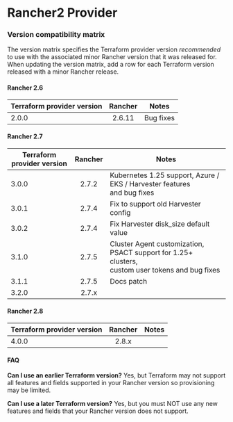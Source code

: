 # Rancher2 Provider

### Version compatibility matrix

The version matrix specifies the Terraform provider version _recommended_ to use with the associated minor Rancher version that it was released for. When updating the version matrix, add a row for each Terraform version released with a minor Rancher release.

#### Rancher 2.6

| Terraform provider version | Rancher |    Notes    |
|----------------------------------------|:-------:|:-----------:|
| 2.0.0                                  | 2.6.11  | Bug fixes   |

#### Rancher 2.7

| Terraform provider version | Rancher | Notes                                                                                               |
|----------------------------|:-------:|-----------------------------------------------------------------------------------------------------|
| 3.0.0                      |  2.7.2  | Kubernetes 1.25 support, Azure / EKS / Harvester features<br/>and bug fixes                         |
| 3.0.1                      |  2.7.4  | Fix to support old Harvester config                                                                 |
| 3.0.2                      |  2.7.4  | Fix Harvester disk_size default value                                                               |
| 3.1.0                      |  2.7.5  | Cluster Agent customization, PSACT support for 1.25+ clusters,<br/>custom user tokens and bug fixes |
| 3.1.1                      |  2.7.5  | Docs patch                                                                                          |
| 3.2.0                      |  2.7.x  |                                                                                                     |

#### Rancher 2.8

| Terraform provider version | Rancher | Notes |
|----------------------------|:-------:|-------|
| 4.0.0                      |  2.8.x  |       |                                                                                                  |

#### FAQ

**Can I use an earlier Terraform version?** Yes, but Terraform may not support all features and fields supported in your Rancher version so provisioning may be limited.

**Can I use a later Terraform version?** Yes, but you must NOT use any new features and fields that your Rancher version does not support.
